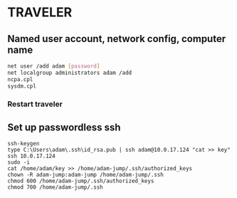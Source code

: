 # TRAVELER

## Named user account, network config, computer name
```bash
net user /add adam [password]
net localgroup administrators adam /add
ncpa.cpl
sysdm.cpl
```
### Restart traveler
## Set up passwordless ssh
```
ssh-keygen
type C:\Users\adam\.ssh\id_rsa.pub | ssh adam@10.0.17.124 "cat >> key"
ssh 10.0.17.124
sudo -i
cat /home/adam/key >> /home/adam-jump/.ssh/authorized_keys
chown -R adam-jump:adam-jump /home/adam-jump/.ssh
chmod 600 /home/adam-jump/.ssh/authorized_keys
chmod 700 /home/adam-jump/.ssh
```
